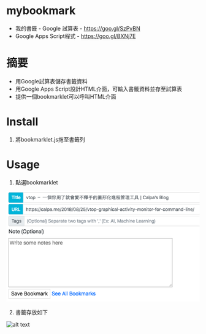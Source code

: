 # mybookmark

* 我的書籤 - Google 試算表 - https://goo.gl/SzPvBN
* Google Apps Script程式 - https://goo.gl/BXNj7E

# 摘要

* 用Google試算表儲存書籤資料
* 用Google Apps Script設計HTML介面，可輸入書籤資料並存至試算表
* 提供一個bookmarklet可以呼叫HTML介面

# Install
1. 將bookmarklet.js拖至書籤列

# Usage
1. 點選bookmarklet

![alt text](https://github.com/arphen/mybookmark/blob/master/img/bk.png)

2. 書籤存放如下

![alt text](https://raw.githubusercontent.com/arphen/mybookmark/blob/master/img/bookmark.png)

